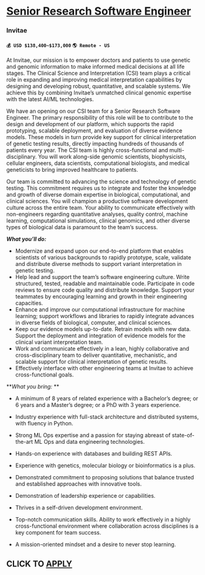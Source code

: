 # [Senior Research Software Engineer](https://www.remotewlb.com/apply/senior-research-software-engineer)  
### Invitae  
#### `💰 USD $138,400~$173,000` `🌎 Remote - US`  

At Invitae, our mission is to empower doctors and patients to use genetic and genomic information to make informed medical decisions at all life stages. The Clinical Science and Interpretation (CSI) team plays a critical role in expanding and improving medical interpretation capabilities by designing and developing robust, quantitative, and scalable systems. We achieve this by combining Invitae’s unmatched clinical genomic expertise with the latest AI/ML technologies.

We have an opening on our CSI team for a Senior Research Software Engineer. The primary responsibility of this role will be to contribute to the design and development of our platform, which supports the rapid prototyping, scalable deployment, and evaluation of diverse evidence models. These models in turn provide key support for clinical interpretation of genetic testing results, directly impacting hundreds of thousands of patients every year. The CSI team is highly cross-functional and multi-disciplinary. You will work along-side genomic scientists, biophysicists, cellular engineers, data scientists, computational biologists, and medical geneticists to bring improved healthcare to patients.

Our team is committed to advancing the science and technology of genetic testing. This commitment requires us to integrate and foster the knowledge and growth of diverse domain expertise in biological, computational, and clinical sciences. You will champion a productive software development culture across the entire team. Your ability to communicate effectively with non-engineers regarding quantitative analyses, quality control, machine learning, computational simulations, clinical genomics, and other diverse types of biological data is paramount to the team’s success.

**_What you’ll do:_**

  * Modernize and expand upon our end-to-end platform that enables scientists of various backgrounds to rapidly prototype, scale, validate and distribute diverse methods to support variant interpretation in genetic testing. 
  * Help lead and support the team’s software engineering culture. Write structured, tested, readable and maintainable code. Participate in code reviews to ensure code quality and distribute knowledge. Support your teammates by encouraging learning and growth in their engineering capacities.
  * Enhance and improve our computational infrastructure for machine learning; support workflows and libraries to rapidly integrate advances in diverse fields of biological, computer, and clinical sciences.
  * Keep our evidence models up-to-date. Retrain models with new data. Support the deployment and integration of evidence models for the clinical variant interpretation team.
  * Work and communicate effectively in a lean, highly collaborative and cross-disciplinary team to deliver quantitative, mechanistic, and scalable support for clinical interpretation of genetic results.
  * Effectively interface with other engineering teams at Invitae to achieve cross-functional goals.

**_What you bring:_ **

  * A minimum of 8 years of related experience with a Bachelor’s degree; or 6 years and a Master’s degree; or a PhD with 3 years experience.

  * Industry experience with full-stack architecture and distributed systems, with fluency in Python. 
  * Strong ML Ops expertise and a passion for staying abreast of state-of-the-art ML Ops and data engineering technologies.
  * Hands-on experience with databases and building REST APIs.
  * Experience with genetics, molecular biology or bioinformatics is a plus.
  * Demonstrated commitment to proposing solutions that balance trusted and established approaches with innovative tools.
  * Demonstration of leadership experience or capabilities.
  * Thrives in a self-driven development environment.
  * Top-notch communication skills. Ability to work effectively in a highly cross-functional environment where collaboration across disciplines is a key component for team success.
  * A mission-oriented mindset and a desire to never stop learning.

  
## CLICK TO [APPLY](https://www.remotewlb.com/apply/senior-research-software-engineer)

